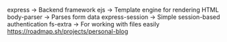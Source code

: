 express → Backend framework
ejs → Template engine for rendering HTML
body-parser → Parses form data
express-session → Simple session-based authentication
fs-extra → For working with files easily
https://roadmap.sh/projects/personal-blog
